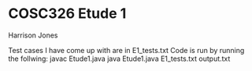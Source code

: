 # COSC326 Etude 1
Harrison Jones

Test cases I have come up with are in E1_tests.txt 
Code is run by running the follwing:
javac Etude1.java
java Etude1.java E1_tests.txt output.txt
